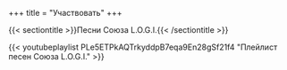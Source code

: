 +++
title = "Участвовать"
+++

[//]: # ({{< sectiontitle >}}"Круглый стол"{{< /sectiontitle>}})

[//]: # ()
[//]: # ({{< youtube fv689YaplMo >}})

{{< sectiontitle >}}Песни Союза L.O.G.I.{{< /sectiontitle >}}

{{< youtubeplaylist PLe5ETPkAQTrkyddpB7eqa9En28gSf21f4 "Плейлист песен Союза L.O.G.I." >}}
